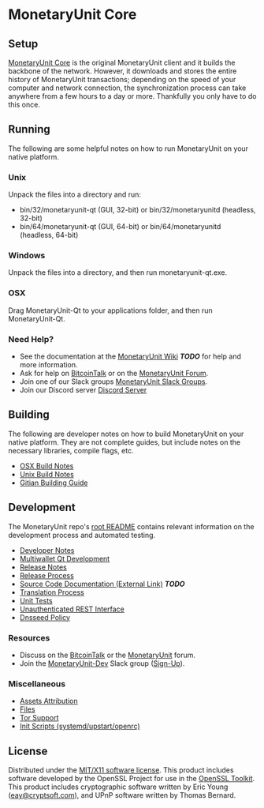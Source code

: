 MonetaryUnit Core
=====================

Setup
---------------------
[MonetaryUnit Core](http://monetaryunit.org/wallet) is the original MonetaryUnit client and it builds the backbone of the network. However, it downloads and stores the entire history of MonetaryUnit transactions; depending on the speed of your computer and network connection, the synchronization process can take anywhere from a few hours to a day or more. Thankfully you only have to do this once.

Running
---------------------
The following are some helpful notes on how to run MonetaryUnit on your native platform.

### Unix

Unpack the files into a directory and run:

- bin/32/monetaryunit-qt (GUI, 32-bit) or bin/32/monetaryunitd (headless, 32-bit)
- bin/64/monetaryunit-qt (GUI, 64-bit) or bin/64/monetaryunitd (headless, 64-bit)

### Windows

Unpack the files into a directory, and then run monetaryunit-qt.exe.

### OSX

Drag MonetaryUnit-Qt to your applications folder, and then run MonetaryUnit-Qt.

### Need Help?

* See the documentation at the [MonetaryUnit Wiki](https://en.bitcoin.it/wiki/Main_Page) ***TODO***
for help and more information.
* Ask for help on [BitcoinTalk](https://bitcointalk.org/index.php?topic=1262920.0) or on the [MonetaryUnit Forum](http://forum.monetaryunit.org/).
* Join one of our Slack groups [MonetaryUnit Slack Groups](https://monetaryunit.org/slack-logins/).
* Join our Discord server [Discord Server](https://discord.gg/dTRhamf)

Building
---------------------
The following are developer notes on how to build MonetaryUnit on your native platform. They are not complete guides, but include notes on the necessary libraries, compile flags, etc.

- [OSX Build Notes](build-osx.md)
- [Unix Build Notes](build-unix.md)
- [Gitian Building Guide](gitian-building.md)

Development
---------------------
The MonetaryUnit repo's [root README](https://github.com/IQCASH/IQCash/blob/master/README.md) contains relevant information on the development process and automated testing.

- [Developer Notes](developer-notes.md)
- [Multiwallet Qt Development](multiwallet-qt.md)
- [Release Notes](release-notes.md)
- [Release Process](release-process.md)
- [Source Code Documentation (External Link)](https://dev.visucore.com/bitcoin/doxygen/) ***TODO***
- [Translation Process](translation_process.md)
- [Unit Tests](unit-tests.md)
- [Unauthenticated REST Interface](REST-interface.md)
- [Dnsseed Policy](dnsseed-policy.md)

### Resources

* Discuss on the [BitcoinTalk](https://bitcointalk.org/index.php?topic=1262920.0) or the [MonetaryUnit](http://forum.monetaryunit.org/) forum.
* Join the [MonetaryUnit-Dev](https://monetaryunit-dev.slack.com/) Slack group ([Sign-Up](https://monetaryunit-dev.herokuapp.com/)).

### Miscellaneous
- [Assets Attribution](assets-attribution.md)
- [Files](files.md)
- [Tor Support](tor.md)
- [Init Scripts (systemd/upstart/openrc)](init.md)

License
---------------------
Distributed under the [MIT/X11 software license](http://www.opensource.org/licenses/mit-license.php).
This product includes software developed by the OpenSSL Project for use in the [OpenSSL Toolkit](https://www.openssl.org/). This product includes
cryptographic software written by Eric Young ([eay@cryptsoft.com](mailto:eay@cryptsoft.com)), and UPnP software written by Thomas Bernard.
